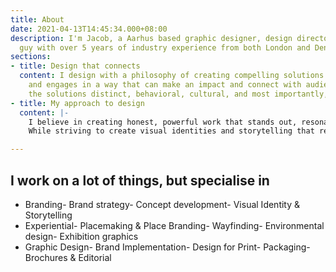 ```yaml
---
title: About
date: 2021-04-13T14:45:34.000+08:00
description: I'm Jacob, a Aarhus based graphic designer, design director and nice
  guy with over 5 years of industry experience from both London and Denmark.
sections:
- title: Design that connects
  content: I design with a philosophy of creating compelling solutions which excites
    and engages in a way that can make an impact and connect with audiences. Making
    the solutions distinct, behavioral, cultural, and most importantly, memorable.​​​
- title: My approach to design
  content: |-
    I believe in creating honest, powerful work that stands out, resonates and is driven by purpose. Committing to thorough research that uncover the story and what distinguishes a business, organisation or product.
    While striving to create visual identities and storytelling that reflects a brands personality, brings the environments in the spaces where we live and move to life and makes audience engage.

---
```

## **I work on a lot of things, but specialise in**

* Branding- Brand strategy- Concept development- Visual Identity & Storytelling
* Experiential- Placemaking & Place Branding- Wayfinding- Environmental design- Exhibition graphics
* Graphic Design- Brand Implementation- Design for Print- Packaging- Brochures & Editorial